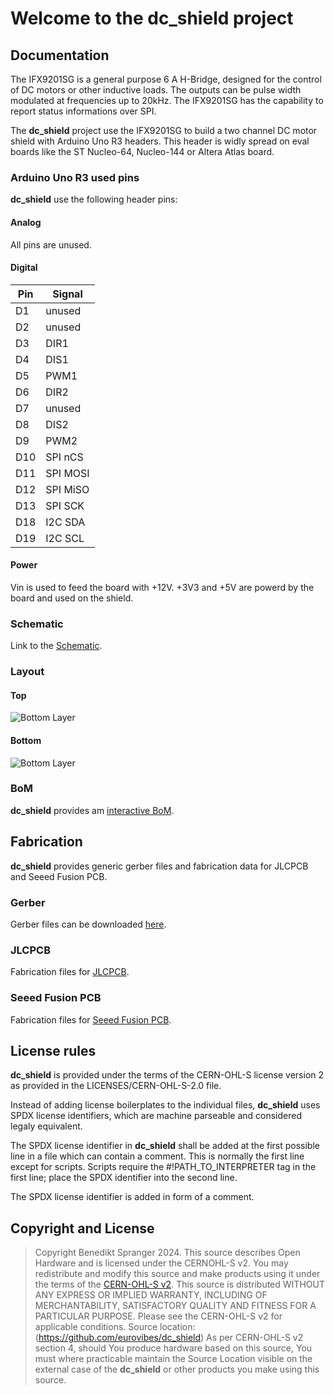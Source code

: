 # Welcome to the **dc_shield** project

## Documentation
The IFX9201SG is a general purpose 6 A H-Bridge, designed for the control of
DC motors or other inductive loads. The outputs can be pulse width modulated
at frequencies up to 20kHz. The IFX9201SG has the capability to report status
informations over SPI.

The **dc_shield** project use the IFX9201SG to build a two channel DC motor
shield with Arduino Uno R3 headers. This header is widly spread on eval boards
like the ST Nucleo-64, Nucleo-144 or Altera Atlas board.

### Arduino Uno R3 used pins
**dc_shield** use the following header pins:

#### Analog
All pins are unused.

#### Digital

| Pin |  Signal  |
|-----|----------|
| D1  | unused   |
| D2  | unused   |
| D3  | DIR1     |
| D4  | DIS1     |
| D5  | PWM1     |
| D6  | DIR2     |
| D7  | unused   |
| D8  | DIS2     |
| D9  | PWM2     |
| D10 | SPI nCS  |
| D11 | SPI MOSI |
| D12 | SPI MiSO |
| D13 | SPI SCK  |
| D18 | I2C SDA  |
| D19 | I2C SCL  |

#### Power
Vin is used to feed the board with +12V. +3V3 and +5V are powerd by the board
and used on the shield.

### Schematic
Link to the [Schematic](https://eurovibes.github.io/dc_shield/Fabrication/dc_shield-schematic_0.1.pdf).

### Layout

#### Top
![Bottom Layer](https://eurovibes.github.io/dc_shield/Fabrication/PCB/blue/dc_shield-top_.jpg)

#### Bottom
![Bottom Layer](https://eurovibes.github.io/dc_shield/Fabrication/PCB/blue/dc_shield-bottom_.jpg)

### BoM
**dc_shield** provides am [interactive BoM](https://eurovibes.github.io/dc_shield/Fabrication/BoM/dc_shield-ibom_.html).

## Fabrication
**dc_shield** provides generic gerber files and fabrication data for JLCPCB
and Seeed Fusion PCB.

### Gerber
Gerber files can be downloaded [here](https://eurovibes.github.io/dc_shield/Fabrication/gerber.zip).

### JLCPCB
Fabrication files for [JLCPCB](https://eurovibes.github.io/dc_shield/Fabrication/JLCPCB/dc_shield-JLCPCB_.zip).

### Seeed Fusion PCB
Fabrication files for [Seeed Fusion PCB](https://eurovibes.github.io/dc_shield/Fabrication/FusionPCB/dc_shield-FusionPCB_.zip).

## License rules

**dc_shield** is provided under the terms of the CERN-OHL-S license version 2
as provided in the LICENSES/CERN-OHL-S-2.0 file.

Instead of adding license boilerplates to the individual files, **dc_shield**
uses SPDX license identifiers, which are machine parseable and considered
legaly equivalent.

The SPDX license identifier in **dc_shield** shall be added at the first
possible line in a file which can contain a comment. This is normally the
first line except for scripts. Scripts require the #!PATH_TO_INTERPRETER tag
in the first line; place the SPDX identifier into the second line.

The SPDX license identifier is added in form of a comment.

## Copyright and License
> Copyright Benedikt Spranger 2024.
> This source describes Open Hardware and is licensed under the CERNOHL-S v2.
> You may redistribute and modify this source and make products using it
> under the terms of the [CERN-OHL-S v2](https://ohwr.org/cern_ohl_s_v2.txt).
> This source is distributed WITHOUT ANY EXPRESS OR IMPLIED
> WARRANTY, INCLUDING OF MERCHANTABILITY, SATISFACTORY
> QUALITY AND FITNESS FOR A PARTICULAR PURPOSE. Please see
> the CERN-OHL-S v2 for applicable conditions.
> Source location: (https://github.com/eurovibes/dc_shield)
> As per CERN-OHL-S v2 section 4, should You produce hardware based on this
> source, You must where practicable maintain the Source Location visible on
> the external case of the **dc_shield** or other products you make
> using this source.
